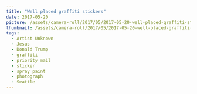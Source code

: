 ```yaml
---
title: "Well placed graffiti stickers"
date: 2017-05-20
picture: /assets/camera-roll/2017/05/2017-05-20-well-placed-graffiti-stickers/20170520_175026667_iOS.jpg
thumbnail: /assets/camera-roll/2017/05/2017-05-20-well-placed-graffiti-stickers/20170520_175026667_iOS-thumbnail.jpg
tags:
  - Artist Unknown
  - Jesus
  - Donald Trump
  - graffiti
  - priority mail
  - sticker
  - spray paint
  - photograph
  - Seattle
---
```

